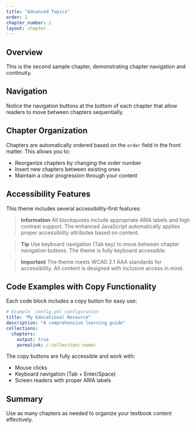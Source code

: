 ```yaml
---
title: "Advanced Topics"
order: 2
chapter_number: 2
layout: chapter
---
```


## Overview

This is the second sample chapter, demonstrating chapter navigation and continuity.

## Navigation

Notice the navigation buttons at the bottom of each chapter that allow readers to move between chapters sequentially.

## Chapter Organization

Chapters are automatically ordered based on the `order` field in the front matter. This allows you to:

- Reorganize chapters by changing the order number
- Insert new chapters between existing ones
- Maintain a clear progression through your content

## Accessibility Features

This theme includes several accessibility-first features:

> **Information** All blockquotes include appropriate ARIA labels and high contrast support. The enhanced JavaScript automatically applies proper accessibility attributes based on content.

> **Tip** Use keyboard navigation (Tab key) to move between chapter navigation buttons. The theme is fully keyboard accessible.

> **Important** The theme meets WCAG 2.1 AAA standards for accessibility. All content is designed with inclusive access in mind.

## Code Examples with Copy Functionality

Each code block includes a copy button for easy use:

```yaml
# Example _config.yml configuration
title: "My Educational Resource"
description: "A comprehensive learning guide"
collections:
  chapters:
    output: true
    permalink: /:collection/:name/
```

The copy buttons are fully accessible and work with:

- Mouse clicks
- Keyboard navigation (Tab + Enter/Space)
- Screen readers with proper ARIA labels

## Summary

Use as many chapters as needed to organize your textbook content effectively.
